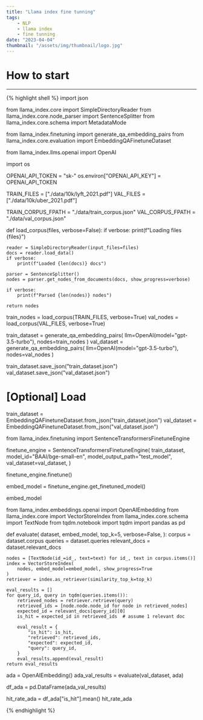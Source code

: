 ```yaml
---
title: "Llama index fine tunning"
tags:
    - NLP
    - llama index
    - fine tunning
date: "2023-04-04"
thumbnail: "/assets/img/thumbnail/logo.jpg"
---
```


# How to start
---


{% highlight shell %}
import json

from llama_index.core import SimpleDirectoryReader
from llama_index.core.node_parser import SentenceSplitter
from llama_index.core.schema import MetadataMode

from llama_index.finetuning import generate_qa_embedding_pairs
from llama_index.core.evaluation import EmbeddingQAFinetuneDataset

from llama_index.llms.openai import OpenAI

import os

OPENAI_API_TOKEN = "sk-"
os.environ["OPENAI_API_KEY"] = OPENAI_API_TOKEN

TRAIN_FILES = ["./data/10k/lyft_2021.pdf"]
VAL_FILES = ["./data/10k/uber_2021.pdf"]

TRAIN_CORPUS_FPATH = "./data/train_corpus.json"
VAL_CORPUS_FPATH = "./data/val_corpus.json"

def load_corpus(files, verbose=False):
    if verbose:
        print(f"Loading files {files}")

    reader = SimpleDirectoryReader(input_files=files)
    docs = reader.load_data()
    if verbose:
        print(f"Loaded {len(docs)} docs")

    parser = SentenceSplitter()
    nodes = parser.get_nodes_from_documents(docs, show_progress=verbose)

    if verbose:
        print(f"Parsed {len(nodes)} nodes")

    return nodes

train_nodes = load_corpus(TRAIN_FILES, verbose=True)
val_nodes = load_corpus(VAL_FILES, verbose=True)

train_dataset = generate_qa_embedding_pairs(
    llm=OpenAI(model="gpt-3.5-turbo"), nodes=train_nodes
)
val_dataset = generate_qa_embedding_pairs(
    llm=OpenAI(model="gpt-3.5-turbo"), nodes=val_nodes
)

train_dataset.save_json("train_dataset.json")
val_dataset.save_json("val_dataset.json")


# [Optional] Load
train_dataset = EmbeddingQAFinetuneDataset.from_json("train_dataset.json")
val_dataset = EmbeddingQAFinetuneDataset.from_json("val_dataset.json")


from llama_index.finetuning import SentenceTransformersFinetuneEngine

finetune_engine = SentenceTransformersFinetuneEngine(
    train_dataset,
    model_id="BAAI/bge-small-en",
    model_output_path="test_model",
    val_dataset=val_dataset,
)

finetune_engine.finetune()

embed_model = finetune_engine.get_finetuned_model()

embed_model


from llama_index.embeddings.openai import OpenAIEmbedding
from llama_index.core import VectorStoreIndex
from llama_index.core.schema import TextNode
from tqdm.notebook import tqdm
import pandas as pd


def evaluate(
    dataset,
    embed_model,
    top_k=5,
    verbose=False,
):
    corpus = dataset.corpus
    queries = dataset.queries
    relevant_docs = dataset.relevant_docs

    nodes = [TextNode(id_=id_, text=text) for id_, text in corpus.items()]
    index = VectorStoreIndex(
        nodes, embed_model=embed_model, show_progress=True
    )
    retriever = index.as_retriever(similarity_top_k=top_k)

    eval_results = []
    for query_id, query in tqdm(queries.items()):
        retrieved_nodes = retriever.retrieve(query)
        retrieved_ids = [node.node.node_id for node in retrieved_nodes]
        expected_id = relevant_docs[query_id][0]
        is_hit = expected_id in retrieved_ids  # assume 1 relevant doc

        eval_result = {
            "is_hit": is_hit,
            "retrieved": retrieved_ids,
            "expected": expected_id,
            "query": query_id,
        }
        eval_results.append(eval_result)
    return eval_results



ada = OpenAIEmbedding()
ada_val_results = evaluate(val_dataset, ada)

df_ada = pd.DataFrame(ada_val_results)

hit_rate_ada = df_ada["is_hit"].mean()
hit_rate_ada


{% endhighlight %}